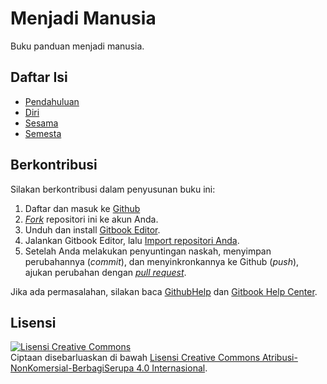 # Menjadi Manusia

Buku panduan menjadi manusia.

## Daftar Isi

* [Pendahuluan](00-pendahuluan.md)
* [Diri](01-diri.md)
* [Sesama](02-sesama.md)
* [Semesta](03-semesta.md)

## Berkontribusi

Silakan berkontribusi dalam penyusunan buku ini:

1. Daftar dan masuk ke [Github](https://github.com)
2. [*Fork*](https://help.github.com/articles/fork-a-repo/) repositori ini ke akun Anda.
3. Unduh dan install [Gitbook Editor](https://www.gitbook.com/editor/).
4. Jalankan Gitbook Editor, lalu [Import repositori Anda](https://www.gitbook.com/blog/features/import-github).
5. Setelah Anda melakukan penyuntingan naskah, menyimpan perubahannya (*commit*), dan menyinkronkannya ke Github (*push*), ajukan perubahan dengan [*pull request*](https://help.github.com/articles/creating-a-pull-request/).

Jika ada permasalahan, silakan baca [GithubHelp](https://help.github.com) dan [Gitbook Help Center](https://help.gitbook.com/).


## Lisensi

<a rel="license" href="http://creativecommons.org/licenses/by-nc-sa/4.0/"><img alt="Lisensi Creative Commons" style="border-width:0" src="https://i.creativecommons.org/l/by-nc-sa/4.0/88x31.png" /></a><br />Ciptaan disebarluaskan di bawah <a rel="license" href="http://creativecommons.org/licenses/by-nc-sa/4.0/">Lisensi Creative Commons Atribusi-NonKomersial-BerbagiSerupa 4.0 Internasional</a>.
